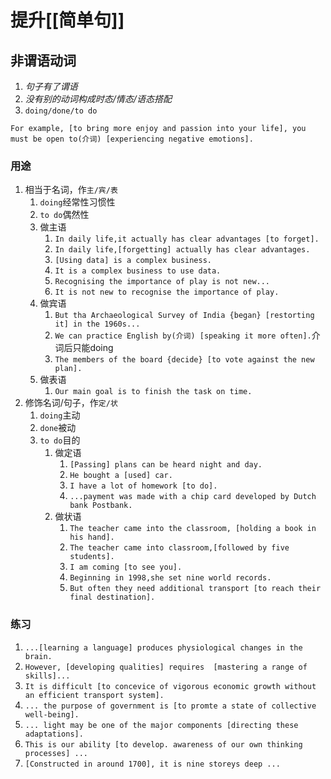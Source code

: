 # 提升[[简单句]]

## 非谓语动词
1. _句子有了谓语_
2. _没有别的动词构成时态/情态/语态搭配_
3. `doing/done/to do`

`For example, [to bring more enjoy and passion into your life], you must be open to(介词) [experiencing negative emotions].`

### 用途
1. 相当于名词，作`主/宾/表`
	1. `doing`经常性习惯性
	2. `to do`偶然性
	3. 做主语
		1. `In daily life,it actually has clear advantages [to forget].`
		2. `In daily life,[forgetting] actually has clear advantages.`
		3. `[Using data] is a complex business.`
		4. `It is a complex business to use data.`
		5. `Recognising the importance of play is not new...`
		6. `It is not new to recognise the importance of play.`
	4. 做宾语
		1. `But tha Archaeological Survey of India {began} [restorting it] in the 1960s...`
		2. `We can practice English by(介词) [speaking it more often].`介词后只能doing
		3. `The members of the board {decide} [to vote against the new plan].`
	5. 做表语
		1. `Our main goal is to finish the task on time.`
2. 修饰名词/句子，作`定/状`
	1. `doing`主动
	2. `done`被动
	3. `to do`目的
		1. 做定语
			1. `[Passing] plans can be heard night and day.`
			2. `He bought a [used] car.`
			3. `I have a lot of homework [to do].`
			4. `...payment was made with a chip card developed by Dutch bank Postbank.`
		2. 做状语
			1. `The teacher came into the classroom, [holding a book in his hand].`
			2. `The teacher came into classroom,[followed by five students].`
			3. `I am coming [to see you].`
			4. `Beginning in 1998,she set nine world records.`
			5. `But often they need additional transport [to reach their final destination].`

### 练习
1. `...[learning a language] produces physiological changes in the brain.`
2. `However, [developing qualities] requires  [mastering a range of skills]...`
3. `It is difficult [to concevice of vigorous economic growth without an efficient transport system].`
4. `... the purpose of government is [to promte a state of collective well-being].`
5. `... light may be one of the major components [directing these adaptations].`
6. `This is our ability [to develop. awareness of our own thinking processes] ...`
7. `[Constructed in around 1700], it is nine storeys deep ...`